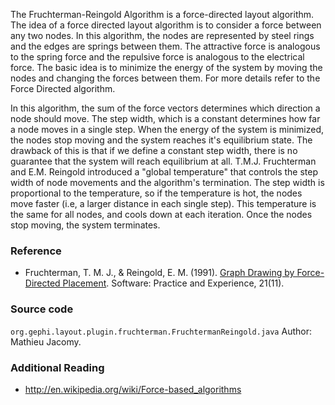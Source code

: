 The Fruchterman-Reingold Algorithm is a force-directed layout algorithm. The idea of a force directed layout algorithm is to consider a force between any two nodes. In this algorithm, the nodes are represented by steel rings and the edges are springs between them. The attractive force is analogous to the spring force and the repulsive force is analogous to the electrical force. The basic idea is to minimize the energy of the system by moving the nodes and changing the forces between them. For more details refer to the Force Directed algorithm.

In this algorithm, the sum of the force vectors determines which direction a node should move. The step width, which is a constant determines how far a node moves in a single step. When the energy of the system is minimized, the nodes stop moving and the system reaches it's equilibrium state. The drawback of this is that if we define a constant step width, there is no guarantee that the system will reach equilibrium at all. T.M.J. Fruchterman and E.M. Reingold introduced a "global temperature" that controls the step width of node movements and the algorithm's termination. The step width is proportional to the temperature, so if the temperature is hot, the nodes move faster (i.e, a larger distance in each single step). This temperature is the same for all nodes, and cools down at each iteration. Once the nodes stop moving, the system terminates.

### Reference

- Fruchterman, T. M. J., & Reingold, E. M. (1991). [Graph Drawing by Force-Directed Placement](http://citeseer.ist.psu.edu/viewdoc/download;jsessionid=19A8857540E8C9C26397650BBACD5311?doi=10.1.1.13.8444&rep=rep1&type=pdf). Software: Practice and Experience, 21(11).

### Source code

`org.gephi.layout.plugin.fruchterman.FruchtermanReingold.java`
Author: Mathieu Jacomy.

### Additional Reading

- http://en.wikipedia.org/wiki/Force-based_algorithms